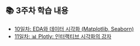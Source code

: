 ## 📚 3주차 학습 내용

- [10일차: EDA와 데이터 시각화 (Matplotlib, Seaborn)](./10_day.md)
- [11일차: 📊 Plotly: 인터랙티브 시각화의 강자](./11_day.md)
